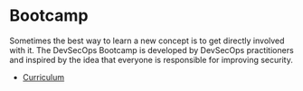 # Bootcamp
Sometimes the best way to learn a new concept is to get directly involved with it.  The DevSecOps Bootcamp is developed by DevSecOps practitioners and inspired by the idea that everyone is responsible for improving security.

- [Curriculum](CURRICULUM.md)
